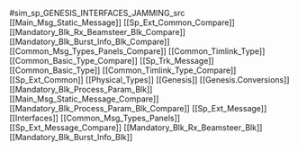 #sim_sp_GENESIS_INTERFACES_JAMMING_src
[[Main_Msg_Static_Message]]
[[Sp_Ext_Common_Compare]]
[[Mandatory_Blk_Rx_Beamsteer_Blk_Compare]]
[[Mandatory_Blk_Burst_Info_Blk_Compare]]
[[Common_Msg_Types_Panels_Compare]]
[[Common_Timlink_Type]]
[[Common_Basic_Type_Compare]]
[[Sp_Trk_Message]]
[[Common_Basic_Type]]
[[Common_Timlink_Type_Compare]]
[[Sp_Ext_Common]]
[[Physical_Types]]
[[Genesis]]
[[Genesis.Conversions]]
[[Mandatory_Blk_Process_Param_Blk]]
[[Main_Msg_Static_Message_Compare]]
[[Mandatory_Blk_Process_Param_Blk_Compare]]
[[Sp_Ext_Message]]
[[Interfaces]]
[[Common_Msg_Types_Panels]]
[[Sp_Ext_Message_Compare]]
[[Mandatory_Blk_Rx_Beamsteer_Blk]]
[[Mandatory_Blk_Burst_Info_Blk]]
